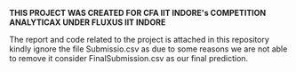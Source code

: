 **THIS PROJECT WAS CREATED FOR CFA IIT INDORE's COMPETITION ANALYTICAX UNDER FLUXUS IIT INDORE**

The report and code related to the project is attached in this repository kindly ignore the file Submissio.csv as due to some reasons we are not able to remove it consider FinalSubmission.csv as our final prediction.
